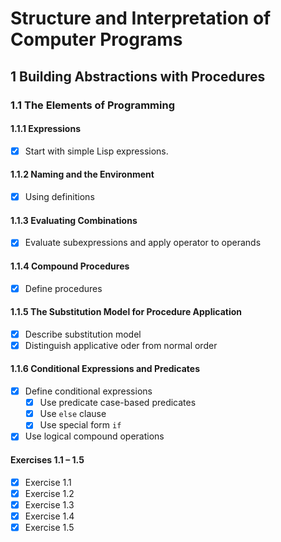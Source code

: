 # Structure and Interpretation of Computer Programs

## 1 Building Abstractions with Procedures

### 1.1 The Elements of Programming

#### 1.1.1 Expressions
- [x] Start with simple Lisp expressions.

#### 1.1.2 Naming and the Environment
- [x] Using definitions

#### 1.1.3 Evaluating Combinations
- [x] Evaluate subexpressions and apply operator to operands

#### 1.1.4 Compound Procedures
- [x] Define procedures

#### 1.1.5 The Substitution Model for Procedure Application
- [x] Describe substitution model
- [x] Distinguish applicative oder from normal order

#### 1.1.6 Conditional Expressions and Predicates
- [x] Define conditional expressions
    - [x] Use predicate case-based predicates
    - [x] Use `else` clause
    - [x] Use special form `if`
- [x] Use logical compound operations

#### Exercises 1.1 – 1.5
- [x] Exercise 1.1
- [x] Exercise 1.2
- [x] Exercise 1.3
- [x] Exercise 1.4
- [x] Exercise 1.5
